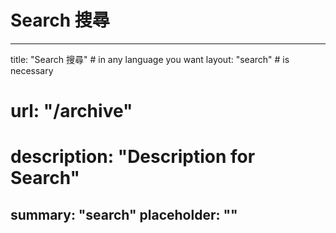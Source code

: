 # Search 搜尋

---
title: "Search 搜尋" # in any language you want
layout: "search" # is necessary
# url: "/archive"
# description: "Description for Search"
summary: "search"
placeholder: ""
---

